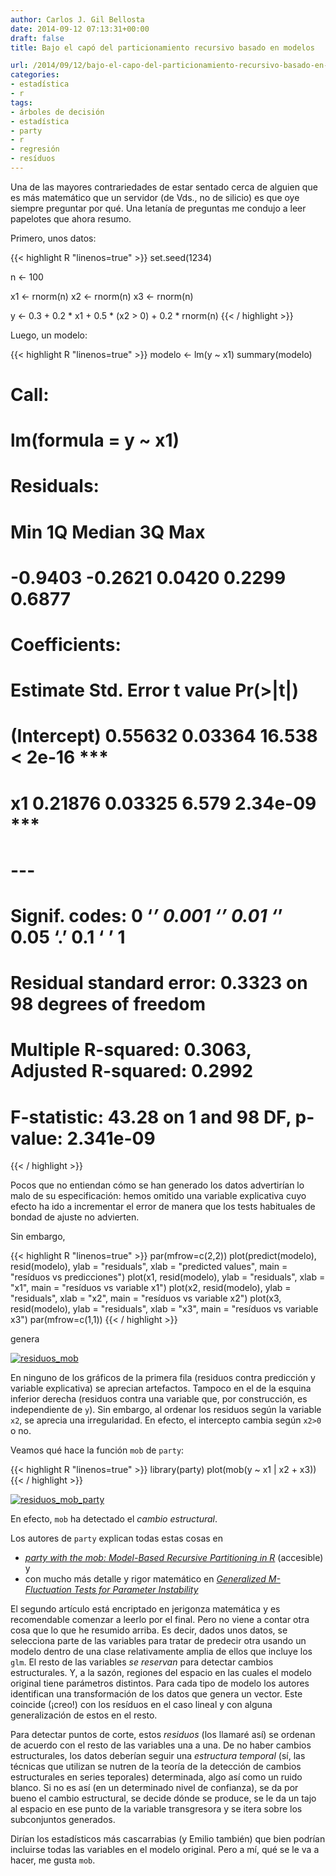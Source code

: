 ```yaml
---
author: Carlos J. Gil Bellosta
date: 2014-09-12 07:13:31+00:00
draft: false
title: Bajo el capó del particionamiento recursivo basado en modelos

url: /2014/09/12/bajo-el-capo-del-particionamiento-recursivo-basado-en-modelos/
categories:
- estadística
- r
tags:
- árboles de decisión
- estadística
- party
- r
- regresión
- resíduos
---
```


Una de las mayores contrariedades de estar sentado cerca de alguien que es más matemático que un servidor (de Vds., no de silicio) es que oye siempre preguntar por qué. Una letanía de preguntas me condujo a leer papelotes que ahora resumo.

Primero, unos datos:

{{< highlight R "linenos=true" >}}
set.seed(1234)

n <- 100

x1 <- rnorm(n)
x2 <- rnorm(n)
x3 <- rnorm(n)

y <- 0.3 + 0.2 * x1 + 0.5 * (x2 > 0) + 0.2 * rnorm(n)
{{< / highlight >}}


Luego, un modelo:


{{< highlight R "linenos=true" >}}
modelo <- lm(y ~ x1)
summary(modelo)

# Call:
#   lm(formula = y ~ x1)
#
# Residuals:
#   Min      1Q  Median      3Q     Max
# -0.9403 -0.2621  0.0420  0.2299  0.6877
#
# Coefficients:
#   Estimate Std. Error t value Pr(>|t|)
# (Intercept)  0.55632    0.03364  16.538  < 2e-16 ***
#   x1           0.21876    0.03325   6.579 2.34e-09 ***
#   ---
#   Signif. codes:  0 ‘***’ 0.001 ‘**’ 0.01 ‘*’ 0.05 ‘.’ 0.1 ‘ ’ 1
#
# Residual standard error: 0.3323 on 98 degrees of freedom
# Multiple R-squared:  0.3063,  Adjusted R-squared:  0.2992
# F-statistic: 43.28 on 1 and 98 DF,  p-value: 2.341e-09
{{< / highlight >}}


Pocos que no entiendan cómo se han generado los datos advertirían lo malo de su especificación: hemos omitido una variable explicativa cuyo efecto ha ido a incrementar el error de manera que los tests habituales de bondad de ajuste no advierten.

Sin embargo,


{{< highlight R "linenos=true" >}}
par(mfrow=c(2,2))
plot(predict(modelo), resid(modelo),
        ylab = "residuals", xlab = "predicted values",
        main = "resíduos vs predicciones")
plot(x1, resid(modelo), ylab = "residuals", xlab = "x1",
        main = "resíduos vs variable x1")
plot(x2, resid(modelo), ylab = "residuals", xlab = "x2",
        main = "resíduos vs variable x2")
plot(x3, resid(modelo), ylab = "residuals", xlab = "x3",
        main = "resíduos vs variable x3")
par(mfrow=c(1,1))
{{< / highlight >}}


genera

[![residuos_mob](/wp-uploads/2014/09/residuos_mob.png#center)
](/wp-uploads/2014/09/residuos_mob.png#center)

En ninguno de los gráficos de la primera fila (residuos contra predicción y variable explicativa) se aprecian artefactos. Tampoco en el de la esquina inferior derecha (residuos contra una variable que, por construcción, es independiente de `y`). Sin embargo, al ordenar los residuos según la variable `x2`, se aprecia una irregularidad. En efecto, el intercepto cambia según `x2>0` o no.

Veamos qué hace la función `mob` de `party`:

{{< highlight R "linenos=true" >}}
library(party)
plot(mob(y ~ x1 | x2 + x3))
{{< / highlight >}}

[![residuos_mob_party](/wp-uploads/2014/09/residuos_mob_party.png#center)
](/wp-uploads/2014/09/residuos_mob_party.png#center)

En efecto, `mob` ha detectado el _cambio estructural_.

Los autores de `party` explican todas estas cosas en

* [_party with the mob: Model-Based Recursive Partitioning in R_](http://cran.r-project.org/web/packages/party/vignettes/MOB.pdf) (accesible) y
* con mucho más detalle y rigor matemático en [_Generalized M-Fluctuation Tests for Parameter Instability_](http://statmath.wu.ac.at/~zeileis/papers/Zeileis+Hornik-2007.pdf)

El segundo artículo está encriptado en jerigonza matemática y es recomendable comenzar a leerlo por el final. Pero no viene a contar otra cosa que lo que he resumido arriba. Es decir, dados unos datos, se selecciona parte de las variables para tratar de predecir otra usando un modelo dentro de una clase relativamente amplia de ellos que incluye los `glm`. El resto de las variables _se reservan_ para detectar cambios estructurales. Y, a la sazón, regiones del espacio en las cuales el modelo original tiene parámetros distintos. Para cada tipo de modelo los autores identifican una transformación de los datos que genera un vector. Este coincide (¡creo!) con los resíduos en el caso lineal y con alguna generalización de estos en el resto.

Para detectar puntos de corte, estos _residuos_ (los llamaré así) se ordenan de acuerdo con el resto de las variables una a una. De no haber cambios estructurales, los datos deberían seguir una _estructura temporal_ (sí, las técnicas que utilizan se nutren de la teoría de la detección de cambios estructurales en series teporales) determinada, algo así como un ruido blanco. Si no es así (en un determinado nivel de confianza), se da por bueno el cambio estructural, se decide dónde se produce, se le da un tajo al espacio en ese punto de la variable transgresora y se itera sobre los subconjuntos generados.

Dirían los estadísticos más cascarrabias (y Emilio también) que bien podrían incluirse todas las variables en el modelo original. Pero a mí, qué se le va a hacer, me gusta `mob`.
